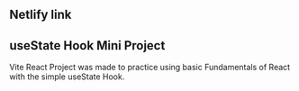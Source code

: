 ## Netlify link

## useState Hook Mini Project

Vite React Project was made to practice using basic Fundamentals of React with the simple useState Hook.
